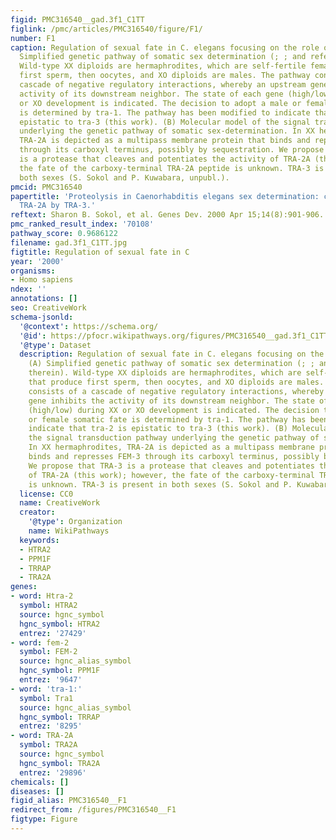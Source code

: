 ```yaml
---
figid: PMC316540__gad.3f1_C1TT
figlink: /pmc/articles/PMC316540/figure/F1/
number: F1
caption: Regulation of sexual fate in C. elegans focusing on the role of tra-3. (A)
  Simplified genetic pathway of somatic sex determination (; ; and references therein).
  Wild-type XX diploids are hermaphrodites, which are self-fertile females that produce
  first sperm, then oocytes, and XO diploids are males. The pathway consists of a
  cascade of negative regulatory interactions, whereby an upstream gene inhibits the
  activity of its downstream neighbor. The state of each gene (high/low) during XX
  or XO development is indicated. The decision to adopt a male or female somatic fate
  is determined by tra-1. The pathway has been modified to indicate that tra-2 is
  epistatic to tra-3 (this work). (B) Molecular model of the signal transduction pathway
  underlying the genetic pathway of somatic sex-determination. In XX hermaphrodites,
  TRA-2A is depicted as a multipass membrane protein that binds and represses FEM-3
  through its carboxyl terminus, possibly by sequestration. We propose that TRA-3
  is a protease that cleaves and potentiates the activity of TRA-2A (this work); however,
  the fate of the carboxy-terminal TRA-2A peptide is unknown. TRA-3 is present in
  both sexes (S. Sokol and P. Kuwabara, unpubl.).
pmcid: PMC316540
papertitle: 'Proteolysis in Caenorhabditis elegans sex determination: cleavage of
  TRA-2A by TRA-3.'
reftext: Sharon B. Sokol, et al. Genes Dev. 2000 Apr 15;14(8):901-906.
pmc_ranked_result_index: '70108'
pathway_score: 0.9686122
filename: gad.3f1_C1TT.jpg
figtitle: Regulation of sexual fate in C
year: '2000'
organisms:
- Homo sapiens
ndex: ''
annotations: []
seo: CreativeWork
schema-jsonld:
  '@context': https://schema.org/
  '@id': https://pfocr.wikipathways.org/figures/PMC316540__gad.3f1_C1TT.html
  '@type': Dataset
  description: Regulation of sexual fate in C. elegans focusing on the role of tra-3.
    (A) Simplified genetic pathway of somatic sex determination (; ; and references
    therein). Wild-type XX diploids are hermaphrodites, which are self-fertile females
    that produce first sperm, then oocytes, and XO diploids are males. The pathway
    consists of a cascade of negative regulatory interactions, whereby an upstream
    gene inhibits the activity of its downstream neighbor. The state of each gene
    (high/low) during XX or XO development is indicated. The decision to adopt a male
    or female somatic fate is determined by tra-1. The pathway has been modified to
    indicate that tra-2 is epistatic to tra-3 (this work). (B) Molecular model of
    the signal transduction pathway underlying the genetic pathway of somatic sex-determination.
    In XX hermaphrodites, TRA-2A is depicted as a multipass membrane protein that
    binds and represses FEM-3 through its carboxyl terminus, possibly by sequestration.
    We propose that TRA-3 is a protease that cleaves and potentiates the activity
    of TRA-2A (this work); however, the fate of the carboxy-terminal TRA-2A peptide
    is unknown. TRA-3 is present in both sexes (S. Sokol and P. Kuwabara, unpubl.).
  license: CC0
  name: CreativeWork
  creator:
    '@type': Organization
    name: WikiPathways
  keywords:
  - HTRA2
  - PPM1F
  - TRRAP
  - TRA2A
genes:
- word: Htra-2
  symbol: HTRA2
  source: hgnc_symbol
  hgnc_symbol: HTRA2
  entrez: '27429'
- word: fem-2
  symbol: FEM-2
  source: hgnc_alias_symbol
  hgnc_symbol: PPM1F
  entrez: '9647'
- word: 'tra-1:'
  symbol: Tra1
  source: hgnc_alias_symbol
  hgnc_symbol: TRRAP
  entrez: '8295'
- word: TRA-2A
  symbol: TRA2A
  source: hgnc_symbol
  hgnc_symbol: TRA2A
  entrez: '29896'
chemicals: []
diseases: []
figid_alias: PMC316540__F1
redirect_from: /figures/PMC316540__F1
figtype: Figure
---
```

